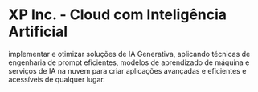 # XP Inc. - Cloud com Inteligência Artificial
 implementar e otimizar soluções de IA Generativa, aplicando técnicas de engenharia de prompt eficientes, modelos de aprendizado de máquina e serviços de IA na nuvem para criar aplicações avançadas e eficientes e acessíveis de qualquer lugar.
